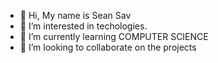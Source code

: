 - 👋 Hi, My name is Sean Sav
- 👀 I’m interested in techologies.
- 🌱 I’m currently learning COMPUTER SCIENCE
- 💞️ I’m looking to collaborate on the projects 
<!---
seansav25/seansav25 is a ✨ special ✨ repository because its `README.md` (this file) appears on your GitHub profile.
You can click the Preview link to take a look at your changes.
--->

